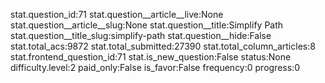 stat.question_id:71
stat.question__article__live:None
stat.question__article__slug:None
stat.question__title:Simplify Path
stat.question__title_slug:simplify-path
stat.question__hide:False
stat.total_acs:9872
stat.total_submitted:27390
stat.total_column_articles:8
stat.frontend_question_id:71
stat.is_new_question:False
status:None
difficulty.level:2
paid_only:False
is_favor:False
frequency:0
progress:0
